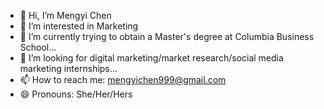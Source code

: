- 👋 Hi, I’m Mengyi Chen
- 👀 I’m interested in Marketing
- 🌱 I’m currently trying to obtain a Master's degree at Columbia Business School...
- 💞️ I’m looking for digital marketing/market research/social media marketing internships...
- 📫 How to reach me: mengyichen999@gmail.com
- 😄 Pronouns: She/Her/Hers

<!---
MengyiChen2002/MengyiChen2002 is a ✨ special ✨ repository because its `README.md` (this file) appears on your GitHub profile.
You can click the Preview link to take a look at your changes.
--->
